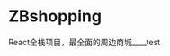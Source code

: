 <!--
 * @Descripttion: 
 * @version: 
 * @Author: jvr
 * @Date: 2019-10-28 13:22:38
 * @LastEditors: jvr
 * @LastEditTime: 2019-10-28 13:25:22
 -->
# ZBshopping
React全栈项目，最全面的周边商城____test
